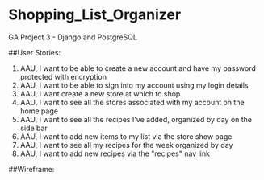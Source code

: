 # Shopping_List_Organizer
GA Project 3 - Django and PostgreSQL

##User Stories:

1) AAU, I want to be able to create a new account and have my password protected with encryption
2) AAU, I want to be able to sign into my account using my login details
3) AAU, I want create a new store at which to shop
4) AAU, I want to see all the stores associated with my account on the home page
5) AAU, I want to see all the recipes I've added, organized by day on the side bar
6) AAU, I want to add new items to my list via the store show page
7) AAU, I want to see all my recipes for the week organized by day
7) AAU, I want to add new recipes via the "recipes" nav link



##Wireframe:

